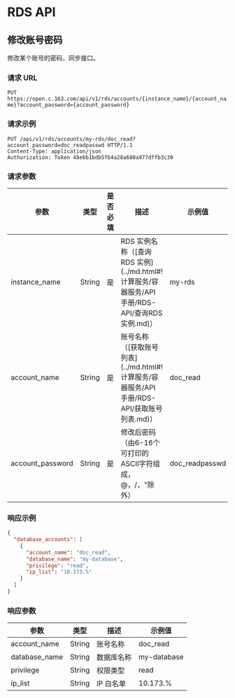 # RDS API

## 修改账号密码

修改某个账号的密码，同步接口。

### 请求 URL

`PUT https://open.c.163.com/api/v1/rds/accounts/{instance_name}/{account_name}?account_password={account_password} `

### 请求示例

```http
PUT /api/v1/rds/accounts/my-rds/doc_read?account_password=doc_readpasswd HTTP/1.1
Content-Type: application/json
Authorization: Token 48e6b1bdb5fb4a28a680a977dffb3c30
```

### 请求参数

|       参数       |  类型  | 是否必填 |                                              描述                                              |     示例值     |
|------------------|--------|----------|------------------------------------------------------------------------------------------------|----------------|
| instance_name    | String | 是       | RDS 实例名称（[查询 RDS 实例](../md.html#!计算服务/容器服务/API 手册/RDS-API/查询RDS实例.md)） | my-rds         |
| account_name     | String | 是       | 账号名称 （[获取账号列表](../md.html#!计算服务/容器服务/API 手册/RDS-API/获取账号列表.md)）    | doc_read       |
| account_password | String | 是       | 修改后密码（由6-16个可打印的ASCII字符组成，@，/，"除外）                                       | doc_readpasswd |


### 响应示例

```json
{
  "database_accounts": [
    {
      "account_name": "doc_read",
      "database_name": "my-database",
      "privilege": "read",
      "ip_list": "10.173.%"
    }
  ]
}
```

### 响应参数

|      参数     |  类型  |    描述    |   示例值    |
|---------------|--------|------------|-------------|
| account_name  | String | 账号名称   | doc_read    |
| database_name | String | 数据库名称 | my-database |
| privilege     | String | 权限类型   | read        |
| ip_list       | String | IP 白名单  | 10.173.%    |



